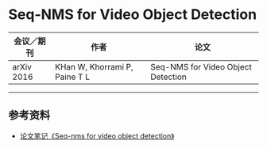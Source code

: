 # Seq-NMS for Video Object Detection

| 会议／期刊 | 作者 | 论文 |
| ---- | ---- | ---- |
| arXiv 2016 | KHan W, Khorrami P, Paine T L | Seq-NMS for Video Object Detection |

---
## 参考资料
- [论文笔记《Seq-nms for video object detection》](http://www.xzhewei.com/Note-%E7%AC%94%E8%AE%B0/Video-Object-Detection/Note-Seq-nms-for-video-object-detection/)